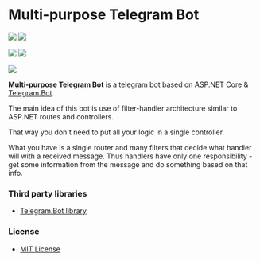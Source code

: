 Multi-purpose Telegram Bot
======
![](https://img.shields.io/github/v/release/admiralwoop/multi-purpose-tg-bot?include_prereleases&sort=semver)
[![](https://img.shields.io/badge/docker%20hub-099cec)](https://hub.docker.com/r/admiralwoop/multi-purpose-tg-bot)

![](https://img.shields.io/github/last-commit/admiralWoop/multi-purpose-tg-bot/master)
[![](https://www.codefactor.io/repository/github/admiralwoop/multi-purpose-tg-bot/badge)](https://www.codefactor.io/repository/github/admiralwoop/multi-purpose-tg-bot)

![](https://img.shields.io/endpoint?url=https%3A%2F%2F37-140-199-177.cloudvps.regruhosting.ru%2Fapi%2Ftotal-count)

**Multi-purpose Telegram Bot** is a telegram bot based on ASP.NET Core & [Telegram.Bot](https://github.com/TelegramBots/Telegram.Bot).

The main idea of this bot is use of filter-handler architecture similar to ASP.NET routes and controllers.

That way you don't need to put all your logic in a single controller.

What you have is a single router and many filters that decide what handler will with a received message. Thus handlers have only one responsibility - get some information from the message and do something based on that info.

### Third party libraries
* [Telegram.Bot library](https://github.com/TelegramBots/Telegram.Bot)

### License 
* [MIT License](https://github.com/admiralWoop/multi-purpose-tg-bot/blob/master/LICENSE)
